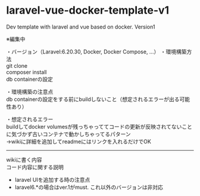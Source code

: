 # laravel-vue-docker-template-v1
Dev template with laravel and vue based on docker. Version1

※編集中

・バージョン（Laravel:6.20.30, Docker, Docker Compose, ...）
・環境構築方法 \
git clone \
composer install \
db containerの設定 

・環境構築の注意点 \
db containerの設定をする前にbuildしないこと（想定されるエラーが出る可能性あり）


・想定されるエラー \
buildしてdocker volumesが残っちゃっててコードの更新が反映されてないことに気づかず古いコンテナで動かしちゃってるパターン \
→wikiに詳細を追加してreadmeにはリンクを入れるだけでOK

---------

wikiに書く内容 \
コード内容に関する説明

+ laravel UIを追加する時の注意点
+ laravel6.*の場合はver.1がmust. これ以外のバージョンは非対応 
